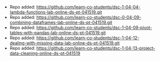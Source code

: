 
- Repo added: https://github.com/learn-co-students/dsc-1-04-04-lambda-functions-lab-online-ds-pt-041519.git
- Repo added: https://github.com/learn-co-students/dsc-0-04-09-combining-dataframes-lab-online-ds-pt-041519.git
- Repo added: https://github.com/learn-co-students/dsc-1-04-09-pivot-tables-with-pandas-lab-online-ds-pt-041519.git
- Repo added: https://github.com/learn-co-students/dsc-1-04-12-dealing-with-missing-data-lab-online-ds-pt-041519.git
- Repo added: https://github.com/learn-co-students/dsc-1-04-13-project-data-cleaning-online-ds-pt-041519